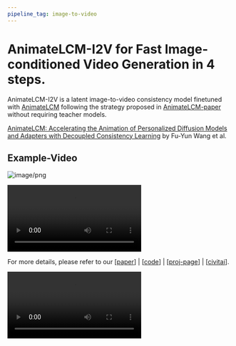 ```yaml
---
pipeline_tag: image-to-video
---
```

# AnimateLCM-I2V for Fast Image-conditioned Video Generation in 4 steps.

AnimateLCM-I2V is a latent image-to-video consistency model finetuned with [AnimateLCM](https://huggingface.co/wangfuyun/AnimateLCM) following the strategy proposed in [AnimateLCM-paper](https://arxiv.org/abs/2402.00769) without requiring teacher models.

[AnimateLCM: Accelerating the Animation of Personalized Diffusion Models and Adapters with Decoupled Consistency Learning](https://arxiv.org/abs/2402.00769) by Fu-Yun Wang et al.

## Example-Video

![image/png](https://cdn-uploads.huggingface.co/production/uploads/63e9e92f20c109718713f5eb/P3rcJbtTKYVnBfufZ_OVg.png)

<video controls autoplay src="https://cdn-uploads.huggingface.co/production/uploads/63e9e92f20c109718713f5eb/SMZ4DAinSnrxKsVEW8dio.mp4"></video>


For more details, please refer to our [[paper](https://arxiv.org/abs/2402.00769)] | [[code](https://github.com/G-U-N/AnimateLCM)] | [[proj-page](https://animatelcm.github.io/)] | [[civitai](https://civitai.com/models/310920/animatelcm-i2v-fast-image-to-video-generation)].

<video controls autoplay src="https://cdn-uploads.huggingface.co/production/uploads/63e9e92f20c109718713f5eb/KCwSoZCdxkkmtDg1LuXsP.mp4"></video>

